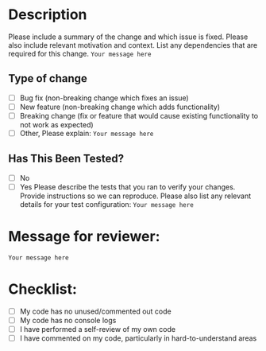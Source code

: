 # Description
Please include a summary of the change and which issue is fixed. Please also include relevant motivation and context. List any dependencies that are required for this change.
`Your message here`
## Type of change
- [ ] Bug fix (non-breaking change which fixes an issue)
- [ ] New feature (non-breaking change which adds functionality)
- [ ] Breaking change (fix or feature that would cause existing functionality to not work as expected)
- [ ] Other, Please explain:
`Your message here`
## Has This Been Tested?
- [ ] No
- [ ] Yes
Please describe the tests that you ran to verify your changes. Provide instructions so we can reproduce. Please also list any relevant details for your test configuration:
`Your message here`
# Message for reviewer:
`Your message here`
# Checklist:
- [ ] My code has no unused/commented out code
- [ ] My code has no console logs
- [ ] I have performed a self-review of my own code
- [ ] I have commented on my code, particularly in hard-to-understand areas